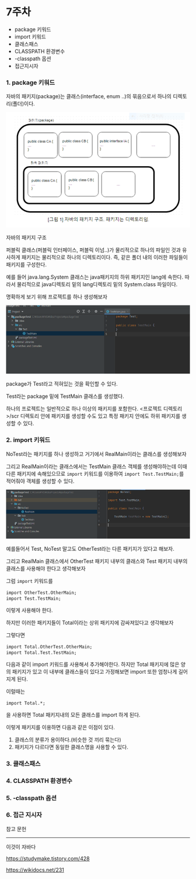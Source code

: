 # 7주차

- package 키워드
- import 키워드
- 클래스패스
- CLASSPATH 환경변수
- -classpath 옵션
- 접근지시자



### 1. package 키워드

자바의 패키지(package)는 클래스(interface, enum ..)의 묶음으로서 하나의 디렉토리(폴더)이다.

<img src="https://github.com/sungpillhong/whiteshipstudy/blob/master/screenshot/package.PNG"> </img>

자바의 패키지 구조



퍼블릭 클래스(퍼블릭 인터페이스, 퍼블릭 이넘..)가 물리적으로 하나의 파일인 것과 유사하게 패키지는 물리적으로 하나의 디렉토리이다. 즉, 같은 폴더 내의 이러한 파일들이 패키지를 구성한다.

예를 들어 java.lang.System 클래스는 java패키지의 하위 패키지인 lang에 속한다. 따라서 물리적으로 java디렉토리 밑의 lang디렉토리 밑의 System.class 파일이다.



명확하게 보기 위해 프로젝트를 하나 생성해보자

<img src="https://github.com/sungpillhong/whiteshipstudy/blob/master/screenshot/package1.PNG"> </img>

package가 Test라고 적혀있는 것을 확인할 수 있다.

Test라는 package 밑에  TestMain 클래스를 생성했다. 



하나의 프로젝트는 일반적으로 하나 이상의 패키지를 포함한다. <프로젝트 디렉토리>/scr 디렉토리 안에 패키지를 생성할 수도 있고 특정 패키지 안에도 하위 패키지를 생성할 수 있다. 



### 2. import 키워드

NoTest라는 패키지를 하나 생성하고 거기에서 RealMain이라는 클래스를 생성해보자

그리고 RealMain이라는 클래스에서는 TestMain 클래스 객체를 생성해야하는데 이때 다른 패키지에 속해있으므로 `import` 키워드를 이용하여 `import Test.TestMain;`를 적어줘야 객체를 생성할 수 있다. 

<img src="https://github.com/sungpillhong/whiteshipstudy/blob/master/screenshot/package2.PNG"> </img>



예를들어서 Test, NoTest 말고도 OtherTest라는 다른 패키지가 있다고 해보자.

그리고 RealMain 클래스에서 OtherTest 패키지 내부의 클래스와 Test 패키지 내부의 클래스를 사용해야 한다고 생각해보자 

그럼 `import` 키워드를 

```
import OtherTest.OtherMain;
import Test.TestMain;
```

이렇게 사용해야 한다.



하지만 이러한 패키지들이 Total이라는 상위 패키지에 감싸져있다고 생각해보자

그렇다면

```
import Total.OtherTest.OtherMain;
import Total.Test.TestMain;
```

다음과 같이 import 키워드를 사용해서 추가해야한다. 하지만 Total 패키지에 많은 양의 패키지가 있고 이 내부에 클래스들이 있다고 가정해보면 import 또한 엄청나게 길어지게 된다.



이럴때는 

```
import Total.*;
```

을 사용하면 Total 패키지내의 모든 클래스를 import 하게 된다.

이렇게 패키지를 이용하면 다음과 같은 이점이 있다.

1. 클래스의 분류가 용이하다.(비슷한 것 끼리 묶는다)
2. 패키지가 다르다면 동일한 클래스명을 사용할 수 있다.





### 3. 클래스패스



### 4. CLASSPATH 환경변수



### 5. -classpath 옵션



### 6. 접근 지시자





참고 문헌 

------------------------------------------------------------------------------------------------------------------------------------------------------------------------------------------------------------------

이것이 자바다

https://studymake.tistory.com/428

https://wikidocs.net/231